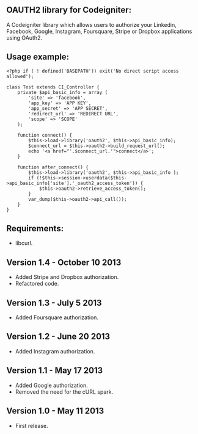 OAUTH2 library for Codeigniter:
--------------

A Codeigniter library which allows users to authorize your Linkedin, Facebook, Google, Instagram, Foursquare, Stripe or Dropbox applications using OAuth2.


Usage example:
--------------
	<?php if ( ! defined('BASEPATH')) exit('No direct script access allowed');

	class Test extends CI_Controller {
		private $api_basic_info = array (
			'site' => 'facebook',
			'app_key' => 'APP KEY',
			'app_secret' => 'APP SECRET',
			'redirect_url' => 'REDIRECT URL',
			'scope' => 'SCOPE'
		);

		function connect() {
			$this->load->library('oauth2', $this->api_basic_info);
			$connect_url = $this->oauth2->build_request_url();
			echo '<a href="'.$connect_url.'">connect</a>';
		}
	
		function after_connect() {
			$this->load->library('oauth2', $this->api_basic_info );
			if (!$this->session->userdata($this->api_basic_info['site'].'_oauth2_access_token')) {
				$this->oauth2->retrieve_access_token();
			}
			var_dump($this->oauth2->api_call());
		}
	}
	
Requirements:
--------------

- libcurl. 
	


Version 1.4 - October 10 2013
--------------

- Added Stripe and Dropbox authorization.
- Refactored code.	

Version 1.3 - July 5 2013
---------------

- Added Foursquare authorization.
	 	
Version 1.2 - June 20 2013
--------------	 

- Added Instagram authorization.
	
Version 1.1 - May 17 2013
--------------

- Added Google authorization.
- Removed the need for the cURL spark. 

Version 1.0 - May 11 2013
--------------

- First release.